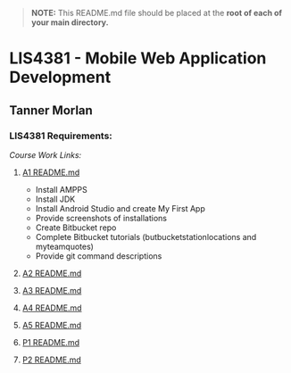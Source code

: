 > **NOTE:** This README.md file should be placed at the **root of each of your main directory.**

# LIS4381 - Mobile Web Application Development

## Tanner Morlan

### LIS4381 Requirements:

*Course Work Links:*

1. [A1 README.md](a1/README.md "My A1 README.md file")
    - Install AMPPS
    - Install JDK
    - Install Android Studio and create My First App
    - Provide screenshots of installations 
    - Create Bitbucket repo
    - Complete Bitbucket tutorials (butbucketstationlocations and myteamquotes)
    - Provide git command descriptions


2. [A2 README.md](a2/README.md "My A2 README.md file")


3. [A3 README.md](a3/README.md "My A3 README.md file")


4. [A4 README.md](a4/README.md "My A4 README.md file")


5. [A5 README.md](a5/README.md "My A5 README.md file")


6. [P1 README.md](p1/README.md "My P1 README.md file")


7. [P2 README.md](p2/README.md "My P2 README.md file")
